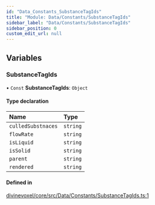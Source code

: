 ```yaml
---
id: "Data_Constants_SubstanceTagIds"
title: "Module: Data/Constants/SubstanceTagIds"
sidebar_label: "Data/Constants/SubstanceTagIds"
sidebar_position: 0
custom_edit_url: null
---
```


## Variables

### SubstanceTagIds

• `Const` **SubstanceTagIds**: `Object`

#### Type declaration

| Name | Type |
| :------ | :------ |
| `culledSubstnaces` | `string` |
| `flowRate` | `string` |
| `isLiquid` | `string` |
| `isSolid` | `string` |
| `parent` | `string` |
| `rendered` | `string` |

#### Defined in

[divinevoxel/core/src/Data/Constants/SubstanceTagIds.ts:1](https://github.com/lucasdamianjohnson/DivineVoxelEngine/blob/596fa7391478620ed460dfb4856ff0a763b91c49/divinevoxel/core/src/Data/Constants/SubstanceTagIds.ts#L1)
